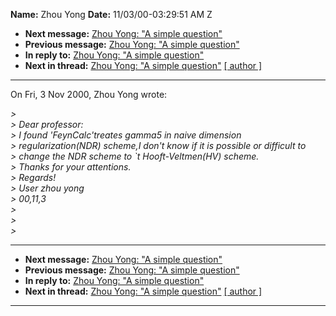 **Name:** Zhou Yong
**Date:** 11/03/00-03:29:51 AM Z

  - **Next message:** [Zhou Yong: "A simple question"](0023.html)
  - **Previous message:** [Zhou Yong: "A simple question"](0021.html)
  - **In reply to:** [Zhou Yong: "A simple question"](0021.html)
  - **Next in thread:** [Zhou Yong: "A simple question"](0023.html)
    [[ author ]](author.html#22)

-----

On Fri, 3 Nov 2000, Zhou Yong wrote:  

*\>*  
*\> Dear professor:*  
*\> I found 'FeynCalc'treates gamma5 in naive dimension*  
*\> regularization(NDR) scheme,I don't know if it is possible or
difficult to*  
*\> change the NDR scheme to \`t Hooft-Veltmen(HV) scheme.*  
*\> Thanks for your attentions.*  
*\> Regards\!*  
*\> User zhou yong*  
*\> 00,11,3*  
*\>*  
*\>*  
*\>*  

-----

  - **Next message:** [Zhou Yong: "A simple question"](0023.html)
  - **Previous message:** [Zhou Yong: "A simple question"](0021.html)
  - **In reply to:** [Zhou Yong: "A simple question"](0021.html)
  - **Next in thread:** [Zhou Yong: "A simple question"](0023.html)
    [[ author ]](author.html#22)

-----

